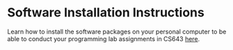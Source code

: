 # Software Installation Instructions

Learn how to install the software packages on your personal computer to be able to conduct your programming lab assignments in CS643 [here](https://bigmms.github.io/CS643_installation/).
